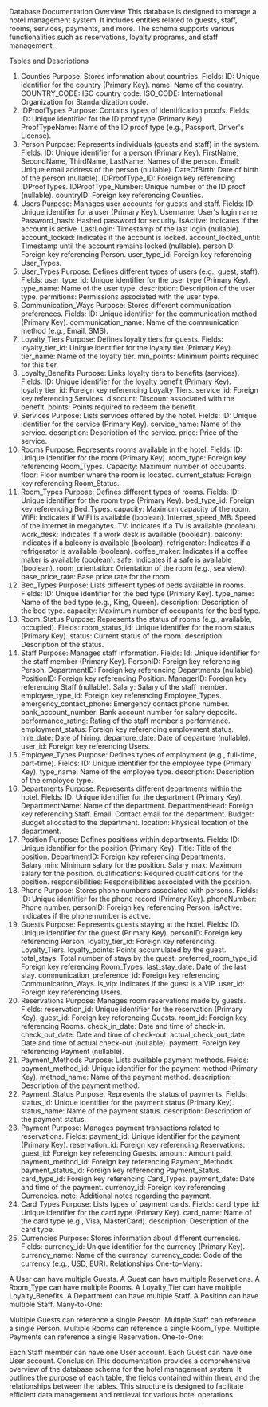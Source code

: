 Database Documentation
Overview
This database is designed to manage a hotel management system. It includes entities related to guests, staff, rooms, services, payments, and more. The schema supports various functionalities such as reservations, loyalty programs, and staff management.

Tables and Descriptions
1. Counties
Purpose: Stores information about countries.
Fields:
ID: Unique identifier for the country (Primary Key).
name: Name of the country.
COUNTRY_CODE: ISO country code.
ISO_CODE: International Organization for Standardization code.
2. IDProofTypes
Purpose: Contains types of identification proofs.
Fields:
ID: Unique identifier for the ID proof type (Primary Key).
ProofTypeName: Name of the ID proof type (e.g., Passport, Driver's License).
3. Person
Purpose: Represents individuals (guests and staff) in the system.
Fields:
ID: Unique identifier for a person (Primary Key).
FirstName, SecondName, ThirdName, LastName: Names of the person.
Email: Unique email address of the person (nullable).
DateOfBirth: Date of birth of the person (nullable).
IDProofType_ID: Foreign key referencing IDProofTypes.
IDProofType_Number: Unique number of the ID proof (nullable).
countryID: Foreign key referencing Counties.
4. Users
Purpose: Manages user accounts for guests and staff.
Fields:
ID: Unique identifier for a user (Primary Key).
Username: User's login name.
Password_hash: Hashed password for security.
IsActive: Indicates if the account is active.
LastLogin: Timestamp of the last login (nullable).
account_locked: Indicates if the account is locked.
account_locked_until: Timestamp until the account remains locked (nullable).
personID: Foreign key referencing Person.
user_type_id: Foreign key referencing User_Types.
5. User_Types
Purpose: Defines different types of users (e.g., guest, staff).
Fields:
user_type_id: Unique identifier for the user type (Primary Key).
type_name: Name of the user type.
description: Description of the user type.
permitions: Permissions associated with the user type.
6. Communication_Ways
Purpose: Stores different communication preferences.
Fields:
ID: Unique identifier for the communication method (Primary Key).
communication_name: Name of the communication method (e.g., Email, SMS).
7. Loyalty_Tiers
Purpose: Defines loyalty tiers for guests.
Fields:
loyalty_tier_id: Unique identifier for the loyalty tier (Primary Key).
tier_name: Name of the loyalty tier.
min_points: Minimum points required for this tier.
8. Loyalty_Benefits
Purpose: Links loyalty tiers to benefits (services).
Fields:
ID: Unique identifier for the loyalty benefit (Primary Key).
loyalty_tier_id: Foreign key referencing Loyalty_Tiers.
service_id: Foreign key referencing Services.
discount: Discount associated with the benefit.
points: Points required to redeem the benefit.
9. Services
Purpose: Lists services offered by the hotel.
Fields:
ID: Unique identifier for the service (Primary Key).
service_name: Name of the service.
description: Description of the service.
price: Price of the service.
10. Rooms
Purpose: Represents rooms available in the hotel.
Fields:
ID: Unique identifier for the room (Primary Key).
room_type: Foreign key referencing Room_Types.
Capacity: Maximum number of occupants.
floor: Floor number where the room is located.
current_status: Foreign key referencing Room_Status.
11. Room_Types
Purpose: Defines different types of rooms.
Fields:
ID: Unique identifier for the room type (Primary Key).
bed_type_id: Foreign key referencing Bed_Types.
capacity: Maximum capacity of the room.
WiFi: Indicates if WiFi is available (boolean).
Internet_speed_MB: Speed of the internet in megabytes.
TV: Indicates if a TV is available (boolean).
work_desk: Indicates if a work desk is available (boolean).
balcony: Indicates if a balcony is available (boolean).
refrigerator: Indicates if a refrigerator is available (boolean).
coffee_maker: Indicates if a coffee maker is available (boolean).
safe: Indicates if a safe is available (boolean).
room_orientation: Orientation of the room (e.g., sea view).
base_price_rate: Base price rate for the room.
12. Bed_Types
Purpose: Lists different types of beds available in rooms.
Fields:
ID: Unique identifier for the bed type (Primary Key).
type_name: Name of the bed type (e.g., King, Queen).
description: Description of the bed type.
capacity: Maximum number of occupants for the bed type.
13. Room_Status
Purpose: Represents the status of rooms (e.g., available, occupied).
Fields:
room_status_id: Unique identifier for the room status (Primary Key).
status: Current status of the room.
description: Description of the status.
14. Staff
Purpose: Manages staff information.
Fields:
Id: Unique identifier for the staff member (Primary Key).
PersonID: Foreign key referencing Person.
DepartmentID: Foreign key referencing Departments (nullable).
PositionID: Foreign key referencing Position.
ManagerID: Foreign key referencing Staff (nullable).
Salary: Salary of the staff member.
employee_type_id: Foreign key referencing Employee_Types.
emergency_contact_phone: Emergency contact phone number.
bank_account_number: Bank account number for salary deposits.
performance_rating: Rating of the staff member's performance.
employment_status: Foreign key referencing employment status.
hire_date: Date of hiring.
departure_date: Date of departure (nullable).
user_id: Foreign key referencing Users.
15. Employee_Types
Purpose: Defines types of employment (e.g., full-time, part-time).
Fields:
ID: Unique identifier for the employee type (Primary Key).
type_name: Name of the employee type.
description: Description of the employee type.
16. Departments
Purpose: Represents different departments within the hotel.
Fields:
ID: Unique identifier for the department (Primary Key).
DepartmentName: Name of the department.
DepartmentHead: Foreign key referencing Staff.
Email: Contact email for the department.
Budget: Budget allocated to the department.
location: Physical location of the department.
17. Position
Purpose: Defines positions within departments.
Fields:
ID: Unique identifier for the position (Primary Key).
Title: Title of the position.
DepartmentID: Foreign key referencing Departments.
Salary_min: Minimum salary for the position.
Salary_max: Maximum salary for the position.
qualifications: Required qualifications for the position.
responsibilities: Responsibilities associated with the position.
18. Phone
Purpose: Stores phone numbers associated with persons.
Fields:
ID: Unique identifier for the phone record (Primary Key).
phoneNumber: Phone number.
personID: Foreign key referencing Person.
isActive: Indicates if the phone number is active.
19. Guests
Purpose: Represents guests staying at the hotel.
Fields:
ID: Unique identifier for the guest (Primary Key).
personID: Foreign key referencing Person.
loyalty_tier_id: Foreign key referencing Loyalty_Tiers.
loyalty_points: Points accumulated by the guest.
total_stays: Total number of stays by the guest.
preferred_room_type_id: Foreign key referencing Room_Types.
last_stay_date: Date of the last stay.
communication_preference_id: Foreign key referencing Communication_Ways.
is_vip: Indicates if the guest is a VIP.
user_id: Foreign key referencing Users.
20. Reservations
Purpose: Manages room reservations made by guests.
Fields:
reservation_id: Unique identifier for the reservation (Primary Key).
guest_id: Foreign key referencing Guests.
room_id: Foreign key referencing Rooms.
check_in_date: Date and time of check-in.
check_out_date: Date and time of check-out.
actual_check_out_date: Date and time of actual check-out (nullable).
payment: Foreign key referencing Payment (nullable).
21. Payment_Methods
Purpose: Lists available payment methods.
Fields:
payment_method_id: Unique identifier for the payment method (Primary Key).
method_name: Name of the payment method.
description: Description of the payment method.
22. Payment_Status
Purpose: Represents the status of payments.
Fields:
status_id: Unique identifier for the payment status (Primary Key).
status_name: Name of the payment status.
description: Description of the payment status.
23. Payment
Purpose: Manages payment transactions related to reservations.
Fields:
payment_id: Unique identifier for the payment (Primary Key).
reservation_id: Foreign key referencing Reservations.
guest_id: Foreign key referencing Guests.
amount: Amount paid.
payment_method_id: Foreign key referencing Payment_Methods.
payment_status_id: Foreign key referencing Payment_Status.
card_type_id: Foreign key referencing Card_Types.
payment_date: Date and time of the payment.
currency_id: Foreign key referencing Currencies.
note: Additional notes regarding the payment.
24. Card_Types
Purpose: Lists types of payment cards.
Fields:
card_type_id: Unique identifier for the card type (Primary Key).
card_name: Name of the card type (e.g., Visa, MasterCard).
description: Description of the card type.
25. Currencies
Purpose: Stores information about different currencies.
Fields:
currency_id: Unique identifier for the currency (Primary Key).
currency_name: Name of the currency.
currency_code: Code of the currency (e.g., USD, EUR).
Relationships
One-to-Many:

A User  can have multiple Guests.
A Guest can have multiple Reservations.
A Room_Type can have multiple Rooms.
A Loyalty_Tier can have multiple Loyalty_Benefits.
A Department can have multiple Staff.
A Position can have multiple Staff.
Many-to-One:

Multiple Guests can reference a single Person.
Multiple Staff can reference a single Person.
Multiple Rooms can reference a single Room_Type.
Multiple Payments can reference a single Reservation.
One-to-One:

Each Staff member can have one User  account.
Each Guest can have one User  account.
Conclusion
This documentation provides a comprehensive overview of the database schema for the hotel management system. It outlines the purpose of each table, the fields contained within them, and the relationships between the tables. This structure is designed to facilitate efficient data management and retrieval for various hotel operations.
